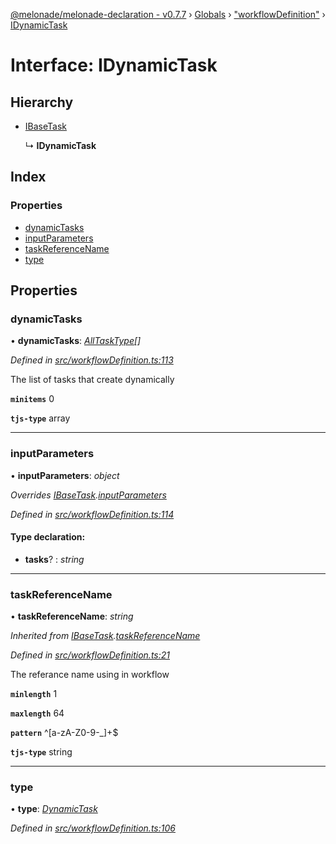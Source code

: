 [@melonade/melonade-declaration - v0.7.7](../README.md) › [Globals](../globals.md) › ["workflowDefinition"](../modules/_workflowdefinition_.md) › [IDynamicTask](_workflowdefinition_.idynamictask.md)

# Interface: IDynamicTask

## Hierarchy

* [IBaseTask](_workflowdefinition_.ibasetask.md)

  ↳ **IDynamicTask**

## Index

### Properties

* [dynamicTasks](_workflowdefinition_.idynamictask.md#dynamictasks)
* [inputParameters](_workflowdefinition_.idynamictask.md#inputparameters)
* [taskReferenceName](_workflowdefinition_.idynamictask.md#taskreferencename)
* [type](_workflowdefinition_.idynamictask.md#type)

## Properties

###  dynamicTasks

• **dynamicTasks**: *[AllTaskType](../modules/_workflowdefinition_.md#alltasktype)[]*

*Defined in [src/workflowDefinition.ts:113](https://github.com/devit-tel/melonade-declaration/blob/43597e6/src/workflowDefinition.ts#L113)*

The list of tasks that create dynamically

**`minitems`** 0

**`tjs-type`** array

___

###  inputParameters

• **inputParameters**: *object*

*Overrides [IBaseTask](_workflowdefinition_.ibasetask.md).[inputParameters](_workflowdefinition_.ibasetask.md#inputparameters)*

*Defined in [src/workflowDefinition.ts:114](https://github.com/devit-tel/melonade-declaration/blob/43597e6/src/workflowDefinition.ts#L114)*

#### Type declaration:

* **tasks**? : *string*

___

###  taskReferenceName

• **taskReferenceName**: *string*

*Inherited from [IBaseTask](_workflowdefinition_.ibasetask.md).[taskReferenceName](_workflowdefinition_.ibasetask.md#taskreferencename)*

*Defined in [src/workflowDefinition.ts:21](https://github.com/devit-tel/melonade-declaration/blob/43597e6/src/workflowDefinition.ts#L21)*

The referance name using in workflow

**`minlength`** 1

**`maxlength`** 64

**`pattern`** ^[a-zA-Z0-9-_]+$

**`tjs-type`** string

___

###  type

• **type**: *[DynamicTask](../enums/_task_.tasktypes.md#dynamictask)*

*Defined in [src/workflowDefinition.ts:106](https://github.com/devit-tel/melonade-declaration/blob/43597e6/src/workflowDefinition.ts#L106)*
